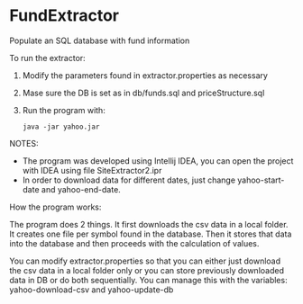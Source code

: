FundExtractor
=============

Populate an SQL database with fund information

To run the extractor:

1) Modify the parameters found in extractor.properties as necessary
2) Mase sure the DB is set as in db/funds.sql and priceStructure.sql
3) Run the program with:

       java -jar yahoo.jar

NOTES:

- The program was developed using Intellij IDEA, you can open the project with IDEA using file SiteExtractor2.ipr
- In order to download data for different dates, just change yahoo-start-date and yahoo-end-date.

How the program works:

The program does 2 things. It first downloads the csv data in a local folder. It creates one file per symbol found
in the database. Then it stores that data into the database and then proceeds with the calculation of values.

You can modify extractor.properties so that you can either just download the csv data in a local folder only or you
can store previously downloaded data in DB or do both sequentially. You can manage this with the variables:
yahoo-download-csv and yahoo-update-db